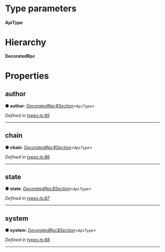 

# Type parameters
#### ApiType 
# Hierarchy

**DecoratedRpc**

# Properties

<a id="author"></a>

##  author

**● author**: *[DecoratedRpc$Section](_types_.decoratedrpc_section.md)<`ApiType`>*

*Defined in [types.ts:85](https://github.com/polkadot-js/api/blob/0d12b08/packages/api/src/types.ts#L85)*

___
<a id="chain"></a>

##  chain

**● chain**: *[DecoratedRpc$Section](_types_.decoratedrpc_section.md)<`ApiType`>*

*Defined in [types.ts:86](https://github.com/polkadot-js/api/blob/0d12b08/packages/api/src/types.ts#L86)*

___
<a id="state"></a>

##  state

**● state**: *[DecoratedRpc$Section](_types_.decoratedrpc_section.md)<`ApiType`>*

*Defined in [types.ts:87](https://github.com/polkadot-js/api/blob/0d12b08/packages/api/src/types.ts#L87)*

___
<a id="system"></a>

##  system

**● system**: *[DecoratedRpc$Section](_types_.decoratedrpc_section.md)<`ApiType`>*

*Defined in [types.ts:88](https://github.com/polkadot-js/api/blob/0d12b08/packages/api/src/types.ts#L88)*

___


